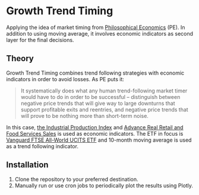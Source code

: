 # Growth Trend Timing

Applying the idea of market timing from [Philosophical Economics](http://www.philosophicaleconomics.com/2016/01/gtt/) (PE). In addition to using 
moving average, it involves economic indicators as second layer for the final decisions.

## Theory

Growth Trend Timing combines trend following strategies with economic indicators in order to avoid losses. As PE puts it:

> It systematically does what any human trend-following market timer would have to do in order to be successful – 
> distinguish between negative price trends that will give way to large downturns that support profitable 
> exits and reentries, and negative price trends that will prove to be nothing more than short-term noise.

In this case, [the Industrial Production Index](https://fred.stlouisfed.org/graph/?g=3atC) and 
[Advance Real Retail and Food Services Sales](https://fred.stlouisfed.org/graph/?g=2aF7) is used as economic indicators. 
The ETF in focus is [Vanguard FTSE All-World UCITS ETF](https://finance.yahoo.com/quote/VWRL.AS/?guccounter=1&guce_referrer=aHR0cHM6Ly93d3cuZ29vZ2xlLmNvbS8&guce_referrer_sig=AQAAAJHakSVXDGrM4cEoP1m0HdVZJNa93_Px2wP2P__pVyqfkRnkUZJqgOU9m_Ioy9Gh7r7-y60OKgTsWv_IwWOhYYDXMWtYw5doMNaE4RO-HYrErGFpIRxlCVIhzjXPp_zpClqzaFwLm1XZtWDLsvk1FI2dAY-j0aVrS9dtF9lXRZTA)
and 10-month moving average is used as a trend following indicator.

## Installation 

1. Clone the repository to your preferred destination.
2. Manually run or use cron jobs to periodically plot the results using Plotly.
